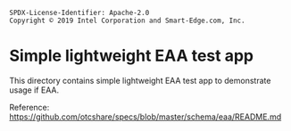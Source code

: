 ```text
SPDX-License-Identifier: Apache-2.0
Copyright © 2019 Intel Corporation and Smart-Edge.com, Inc.
```

# Simple lightweight EAA test app
This directory contains simple lightweight EAA test app to demonstrate usage
if EAA.

Reference: https://github.com/otcshare/specs/blob/master/schema/eaa/README.md


